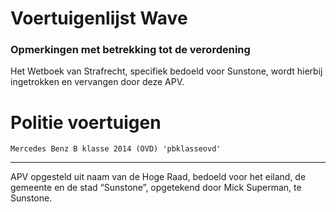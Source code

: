 # Voertuigenlijst Wave

### Opmerkingen met betrekking tot de verordening

Het Wetboek van Strafrecht, specifiek bedoeld voor Sunstone, wordt hierbij ingetrokken en vervangen door deze APV.

# Politie voertuigen
```red
Mercedes Benz B klasse 2014 (OVD) 'pbklasseovd'
```

---------------------
APV opgesteld uit naam van de Hoge Raad, bedoeld voor het eiland, de gemeente en de stad “Sunstone”, opgetekend door Mick Superman, te Sunstone.
